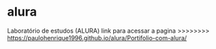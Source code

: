 # alura
 Laboratório de estudos (ALURA)
link para acessar a pagina >>>>>>>> https://paulohenrique1996.github.io/alura/Portifolio-com-alura/